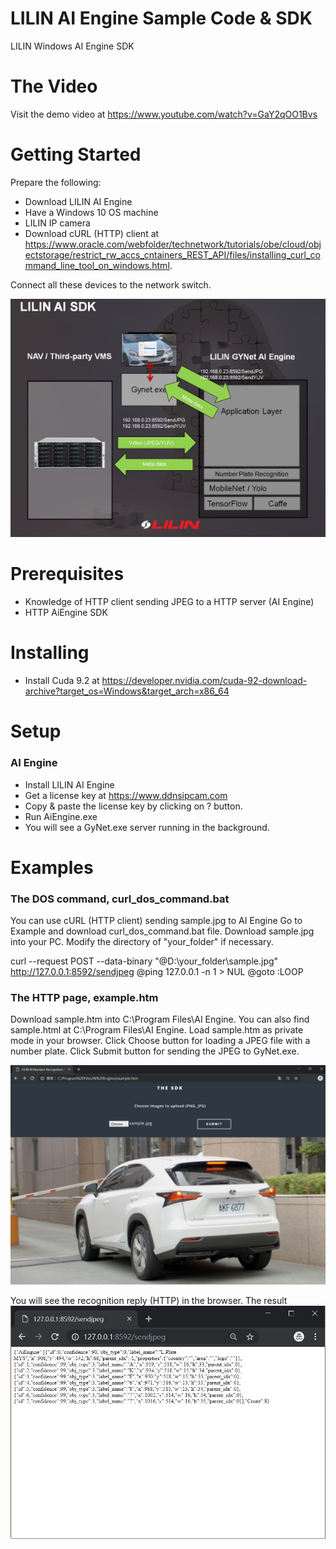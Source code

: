 # LILIN AI Engine Sample Code & SDK
LILIN Windows AI Engine SDK

# The Video
Visit the demo video at 
https://www.youtube.com/watch?v=GaY2qOO1Bvs

# Getting Started
Prepare the following:

* Download LILIN AI Engine
* Have a Windows 10 OS machine
* LILIN IP camera
* Download cURL (HTTP) client at https://www.oracle.com/webfolder/technetwork/tutorials/obe/cloud/objectstorage/restrict_rw_accs_cntainers_REST_API/files/installing_curl_command_line_tool_on_windows.html.

Connect all these devices to the network switch.

![alt tag](https://github.com/LILINOpenGitHub/LILIN-AI-Engine/blob/master/diagram.jpg?raw=true)

# Prerequisites

* Knowledge of HTTP client sending JPEG to a HTTP server (AI Engine)
* HTTP AiEngine SDK

# Installing

* Install Cuda 9.2 at https://developer.nvidia.com/cuda-92-download-archive?target_os=Windows&target_arch=x86_64

# Setup

### AI Engine
* Install LILIN AI Engine
* Get a license key at https://www.ddnsipcam.com
* Copy & paste the license key by clicking on ? button.
* Run AiEngine.exe
* You will see a GyNet.exe server running in the background.

# Examples

### The DOS command, curl_dos_command.bat
You can use cURL (HTTP client) sending sample.jpg to AI Engine
Go to Example and download curl_dos_command.bat file.
Download sample.jpg into your PC.
Modify the directory of "your_folder" if necessary.

curl --request POST --data-binary "@D:\your_folder\sample.jpg" http://127.0.0.1:8592/sendjpeg
@ping 127.0.0.1 -n 1 > NUL
@goto :LOOP

### The HTTP page, example.htm
Download sample.htm into C:\Program Files\AI Engine.
You can also find sample.html at C:\Program Files\AI Engine.
Load sample.htm as private mode in your browser.
Click Choose button for loading a JPEG file with a number plate.
Click Submit button for sending the JPEG to GyNet.exe.

![alt tag](https://github.com/LILINOpenGitHub/LILIN-AI-Engine/blob/master/loadfile.jpg?raw=true)

You will see the recognition reply (HTTP) in the browser.
The result
![alt tag](https://github.com/LILINOpenGitHub/LILIN-AI-Engine/blob/master/return.jpg?raw=true)


